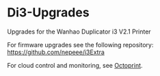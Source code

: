# Di3-Upgrades
Upgrades for the Wanhao Duplicator i3 V2.1 Printer

For firmware upgrades see the following repository:  
https://github.com/nepeee/i3Extra

For cloud control and monitoring, see [Octoprint](http://octoprint.org/#full-remote-control-and-monitoring).
